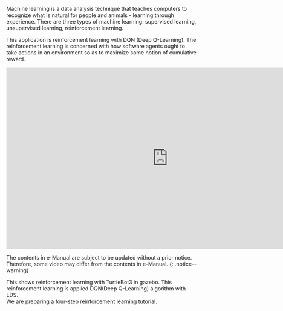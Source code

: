 
Machine learning is a data analysis technique that teaches computers to recognize what is natural for people and animals - learning through experience. There are three types of machine learning: supervised learning, unsupervised learning, reinforcement learning.

This application is reinforcement learning with DQN (Deep Q-Learning). The reinforcement learning is concerned with how software agents ought to take actions in an environment so as to maximize some notion of cumulative reward.

<iframe width="854" height="480" src="https://www.youtube.com/embed/WADmP0wzLxs" frameborder="0" allow="autoplay; encrypted-media" allowfullscreen></iframe>

The contents in e-Manual are subject to be updated without a prior notice. Therefore, some video may differ from the contents in e-Manual.
{: .notice--warning}

This shows reinforcement learning with TurtleBot3 in gazebo.
This reinforcement learning is applied DQN(Deep Q-Learning) algorithm with LDS.  
We are preparing a four-step reinforcement learning tutorial.

